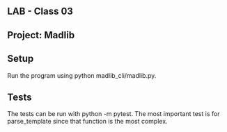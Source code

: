 ## LAB - Class 03

## Project: Madlib

## Setup
Run the program using python madlib_cli/madlib.py.

## Tests
The tests can be run with python -m pytest. The most important test is for parse_template since that function is the most complex.
